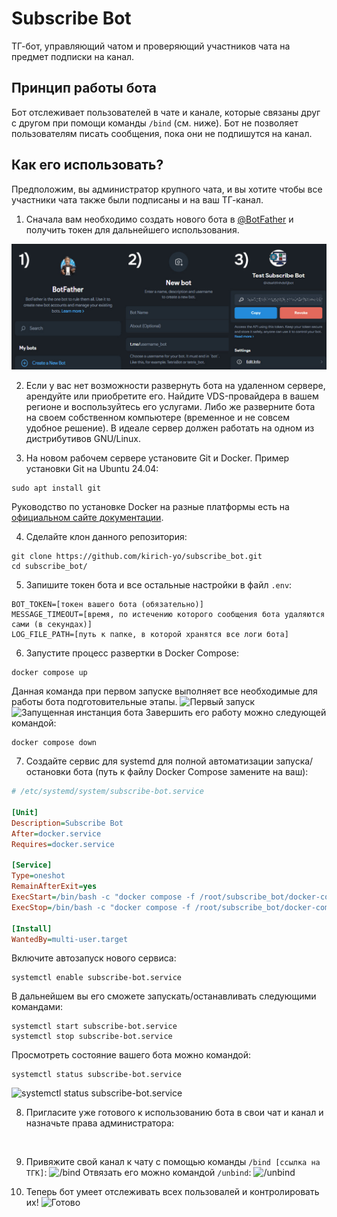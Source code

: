 # Subscribe Bot

ТГ-бот, управляющий чатом и проверяющий участников чата на предмет подписки на канал.

## Принцип работы бота

Бот отслеживает пользователей в чате и канале, которые связаны друг с другом при помощи команды `/bind` (см. ниже). Бот не позволяет пользователям писать сообщения, пока они не подпишутся на канал.

## Как его использовать?

Предположим, вы администратор крупного чата, и вы хотите чтобы все участники чата также были подписаны и на ваш ТГ-канал. 

1. Сначала вам необходимо создать нового бота в [@BotFather](https://t.me/BotFather) и получить токен для дальнейшего использования.

![Этапы создания бота](https://github.com/kirich-yo/subscribe_bot/blob/main/assets/images/1.png)

2. Если у вас нет возможности развернуть бота на удаленном сервере, арендуйте или приобретите его. Найдите VDS-провайдера в вашем регионе и воспользуйтесь его услугами. Либо же разверните бота на своем собственном компьютере (временное и не совсем удобное решение). В идеале сервер должен работать на одном из дистрибутивов GNU/Linux.

3. На новом рабочем сервере установите Git и Docker.
Пример установки Git на Ubuntu 24.04:
```
sudo apt install git
```
Руководство по установке Docker на разные платформы есть на [официальном сайте документации](https://docs.docker.com/engine/install/).

4. Сделайте клон данного репозитория:
```
git clone https://github.com/kirich-yo/subscribe_bot.git
cd subscribe_bot/
```

5. Запишите токен бота и все остальные настройки в файл `.env`:
```
BOT_TOKEN=[токен вашего бота (обязательно)]
MESSAGE_TIMEOUT=[время, по истечению которого сообщения бота удаляются сами (в секундах)]
LOG_FILE_PATH=[путь к папке, в которой хранятся все логи бота]
```

6. Запустите процесс развертки в Docker Compose:
```
docker compose up
```
Данная команда при первом запуске выполняет все необходимые для работы бота подготовительные этапы.
![Первый запуск]()
![Запущенная инстанция бота]()
Завершить его работу можно следующей командой:
```
docker compose down
```

7. Создайте сервис для systemd для полной автоматизации запуска/остановки бота (путь к файлу Docker Compose замените на ваш):
```ini
# /etc/systemd/system/subscribe-bot.service

[Unit]
Description=Subscribe Bot
After=docker.service
Requires=docker.service

[Service]
Type=oneshot
RemainAfterExit=yes
ExecStart=/bin/bash -c "docker compose -f /root/subscribe_bot/docker-compose.yml up --detach"
ExecStop=/bin/bash -c "docker compose -f /root/subscribe_bot/docker-compose.yml stop"

[Install]
WantedBy=multi-user.target
```
Включите автозапуск нового сервиса:
```
systemctl enable subscribe-bot.service
```
В дальнейшем вы его сможете запускать/останавливать следующими командами:
```
systemctl start subscribe-bot.service
systemctl stop subscribe-bot.service
```
Просмотреть состояние вашего бота можно командой:
```
systemctl status subscribe-bot.service
```
![systemctl status subscribe-bot.service]()

8. Пригласите уже готового к использованию бота в свои чат и канал и назначьте права администратора:

![]()

9. Привяжите свой канал к чату с помощью команды `/bind [ссылка на ТГК]`:
![/bind]()
Отвязать его можно командой `/unbind`:
![/unbind]()

10. Теперь бот умеет отслеживать всех пользовалей и контролировать их!
![Готово]()
